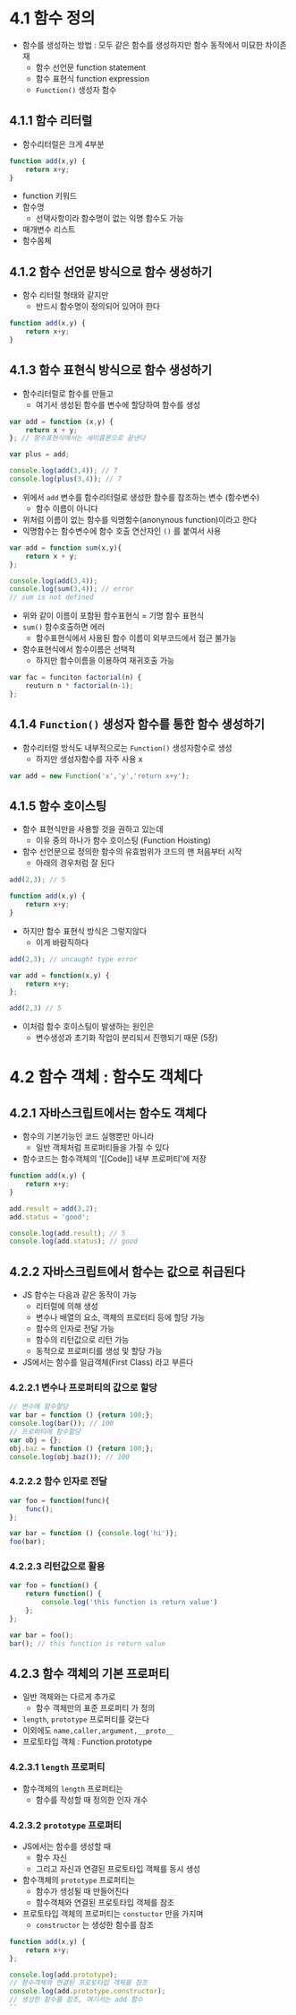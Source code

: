 # 4.1 함수 정의
- 함수를 생성하는 방법 : 모두 같은 함수를 생성하지만 함수 동작에서 미묘한 차이존재
  - 함수 선언문 function statement
  - 함수 표현식 function expression
  - `Function()` 생성자 함수

## 4.1.1 함수 리터럴
- 함수리터럴은 크게 4부분
```javascript
function add(x,y) {
    return x+y;
}
```
- function 키워드 
- 함수명 
  - 선택사항이라 함수명이 없는 익명 함수도 가능
- 매개변수 리스트
- 함수몸체
  
## 4.1.2 함수 선언문 방식으로 함수 생성하기
- 함수 리터럴 형태와 같지만
  - 반드시 함수명이 정의되어 있어야 한다

```javascript
function add(x,y) {
    return x+y;
}
```

## 4.1.3 함수 표현식 방식으로 함수 생성하기
- 함수리터럴로 함수를 만들고
  - 여기서 생성된 함수를 변수에 할당하여 함수를 생성

```javascript
var add = function (x,y) {
    return x + y;
}; // 함수표현식에서는 세미콜론으로 끝낸다

var plus = add;

console.log(add(3,4)); // 7
console.log(plus(3,4)); // 7
```
- 위에서 `add` 변수를 함수리터럴로 생성한 함수를 참조하는 변수 (함수변수)
  - 함수 이름이 아니다
- 위처럼 이름이 없는 함수를 익명함수(anonynous function)이라고 한다
- 익명함수는 함수변수에 함수 호출 연산자인 `()` 를 붙여서 사용
  
```javascript
var add = function sum(x,y){
    return x + y;
};

console.log(add(3,4));
console.log(sum(3,4)); // error
// sum is not defined
```
- 위와 같이 이름이 포함된 함수표현식 = 기명 함수 표현식 
- `sum()` 함수호출하면 에러
  - 함수표현식에서 사용된 함수 이름이 외부코드에서 접근 불가능
- 함수표현식에서 함수이름은 선택적
  - 하지만 함수이름을 이용하여 재귀호출 가능

```javascript
var fac = funciton factorial(n) {
    reuturn n * factorial(n-1);
};
```

## 4.1.4 `Function()` 생성자 함수를 통한 함수 생성하기
- 함수리터럴 방식도 내부적으로는 `Function()` 생성자함수로 생성
  - 하지만 생성자함수를 자주 사용 x
  
```javascript
var add = new Function('x','y','return x+y');
```

## 4.1.5 함수 호이스팅
- 함수 표현식만을 사용할 것을 권하고 있는데
  - 이유 중의 하나가 함수 호이스팅 (Function Hoisting)
- 함수 선언문으로 정의한 함수의 유효범위가 코드의 맨 처음부터 시작
  - 아래의 경우처럼 잘 된다
  
```javascript
add(2,3); // 5

function add(x,y) {
    return x+y;
}
```
- 하지만 함수 표현식 방식은 그렇지않다
  - 이게 바람직하다

```javascript
add(2,3); // uncaught type error

var add = function(x,y) {
    return x+y;
};

add(2,3) // 5
```
- 이처럼 함수 호이스팅이 발생하는 원인은
  - 변수생성과 초기화 작업이 분리되서 진행되기 때문 (5장)

# 4.2 함수 객체 : 함수도 객체다

## 4.2.1 자바스크립트에서는 함수도 객체다
- 함수의 기본기능인 코드 실행뿐만 아니라
  - 일반 객체처럼 프로퍼티들을 가질 수 있다
- 함수코드는 함수객체의 '[[Code]] 내부 프로퍼티'에 저장

```javascript
function add(x,y) {
    return x+y;
}

add.result = add(3,2);
add.status = 'good';

console.log(add.result); // 5
console.log(add.status); // good
```

## 4.2.2 자바스크립트에서 함수는 값으로 취급된다
- JS 함수는 다음과 같은 동작이 가능
  - 리터럴에 의해 생성
  - 변수나 배열의 요소, 객체의 프로터티 등에 할당 가능
  - 함수의 인자로 전달 가능
  - 함수의 리턴값으로 리턴 가능
  - 동적으로 프로퍼티를 생성 및 할당 가능
- JS에서는 함수를 일급객체(First Class) 라고 부른다

### 4.2.2.1 변수나 프로퍼티의 값으로 할당
```javascript
// 변수에 함수할당
var bar = function () {return 100;};
console.log(bar()); // 100
// 프로퍼티에 함수할당
var obj = {};
obj.baz = function () {return 100;};
console.log(obj.baz()); // 100
```

### 4.2.2.2 함수 인자로 전달
```javascript
var foo = function(func){
    func();
};

var bar = function () {console.log('hi')};
foo(bar);
```

### 4.2.2.3 리턴값으로 활용
```javascript
var foo = function() {
    return function() {
        console.log('this function is return value')
    };
};

var bar = foo();
bar(); // this function is return value
```

## 4.2.3 함수 객체의 기본 프로퍼티
- 일반 객체와는 다르게 추가로
  - 함수 객체만의 표준 프로퍼티 가 정의
- `length`, `prototype` 프로퍼티를 갖는다
- 이외에도 `name,caller,argument,__proto__` 
- 프로토타입 객체 : Function.prototype

### 4.2.3.1 `length` 프로퍼티
- 함수객체의 `length` 프로퍼티는
  - 함수를 작성할 때 정의한 인자 개수

### 4.2.3.2 `prototype` 프로퍼티
- JS에서는 함수를 생성할 때
  - 함수 자신
  - 그리고 자신과 연결된 프로토타입 객체를 동시 생성
- 함수객체의 `prototype` 프로퍼티는 
  - 함수가 생성될 때 만들어진다
  - 함수객체와 연결된 프로토타입 객체를 참조
- 프로토타입 객체의 프로퍼티는 `constuctor` 만을 가지며
  - `constructor` 는 생성한 함수를 참조

```javascript
function add(x,y) {
    return x+y;
};

console.log(add.prototype);
// 함수객체와 연결된 프로토타입 객체를 참조
console.log(add.prototype.constructor);
// 생성한 함수를 참조, 여기서는 add 함수
``